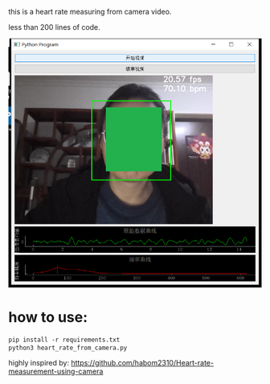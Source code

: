 this is a heart rate measuring from camera video.

less than 200 lines of code.

![demo](doc/demo1.png )


# how to use:

```
pip install -r requirements.txt
python3 heart_rate_from_camera.py
```

highly inspired by:
https://github.com/habom2310/Heart-rate-measurement-using-camera